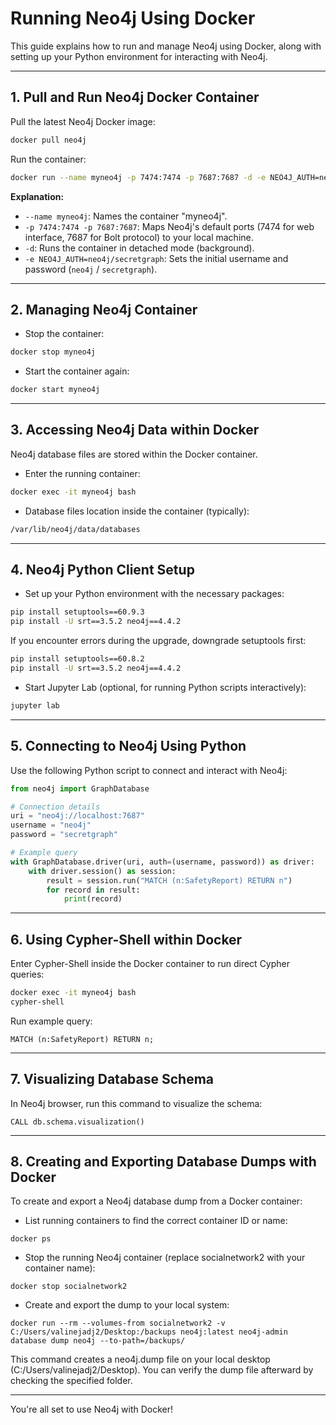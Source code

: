 # Running Neo4j Using Docker

This guide explains how to run and manage Neo4j using Docker, along with setting up your Python environment for interacting with Neo4j.

---

## 1. Pull and Run Neo4j Docker Container

Pull the latest Neo4j Docker image:

```bash
docker pull neo4j
```

Run the container:

```bash
docker run --name myneo4j -p 7474:7474 -p 7687:7687 -d -e NEO4J_AUTH=neo4j/secretgraph neo4j:latest
```

**Explanation:**

- `--name myneo4j`: Names the container "myneo4j".
- `-p 7474:7474 -p 7687:7687`: Maps Neo4j's default ports (7474 for web interface, 7687 for Bolt protocol) to your local machine.
- `-d`: Runs the container in detached mode (background).
- `-e NEO4J_AUTH=neo4j/secretgraph`: Sets the initial username and password (`neo4j` / `secretgraph`).

---

## 2. Managing Neo4j Container

- Stop the container:

```bash
docker stop myneo4j
```

- Start the container again:

```bash
docker start myneo4j
```

---

## 3. Accessing Neo4j Data within Docker

Neo4j database files are stored within the Docker container.

- Enter the running container:

```bash
docker exec -it myneo4j bash
```

- Database files location inside the container (typically):

```bash
/var/lib/neo4j/data/databases
```

---

## 4. Neo4j Python Client Setup

- Set up your Python environment with the necessary packages:

```bash
pip install setuptools==60.9.3
pip install -U srt==3.5.2 neo4j==4.4.2
```

If you encounter errors during the upgrade, downgrade setuptools first:

```bash
pip install setuptools==60.8.2
pip install -U srt==3.5.2 neo4j==4.4.2
```

- Start Jupyter Lab (optional, for running Python scripts interactively):

```bash
jupyter lab
```

---

## 5. Connecting to Neo4j Using Python

Use the following Python script to connect and interact with Neo4j:

```python
from neo4j import GraphDatabase

# Connection details
uri = "neo4j://localhost:7687"
username = "neo4j"
password = "secretgraph"

# Example query
with GraphDatabase.driver(uri, auth=(username, password)) as driver:
    with driver.session() as session:
        result = session.run("MATCH (n:SafetyReport) RETURN n")
        for record in result:
            print(record)
```

---

## 6. Using Cypher-Shell within Docker

Enter Cypher-Shell inside the Docker container to run direct Cypher queries:

```bash
docker exec -it myneo4j bash
cypher-shell
```

Run example query:

```cypher
MATCH (n:SafetyReport) RETURN n;
```

---

## 7. Visualizing Database Schema

In Neo4j browser, run this command to visualize the schema:

```cypher
CALL db.schema.visualization()
```

---
## 8. Creating and Exporting Database Dumps with Docker

To create and export a Neo4j database dump from a Docker container: 

- List running containers to find the correct container ID or name:

```cypher
docker ps
```
- Stop the running Neo4j container (replace socialnetwork2 with your container name):

```cypher
docker stop socialnetwork2
```
- Create and export the dump to your local system:
```cypher
docker run --rm --volumes-from socialnetwork2 -v C:/Users/valinejadj2/Desktop:/backups neo4j:latest neo4j-admin database dump neo4j --to-path=/backups/
```

This command creates a neo4j.dump file on your local desktop (C:/Users/valinejadj2/Desktop). You can verify the dump file afterward by checking the specified folder.

---

You're all set to use Neo4j with Docker!
